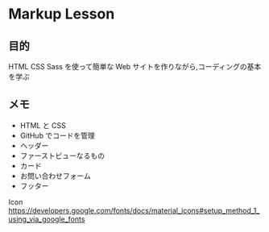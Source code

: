 # Markup Lesson

## 目的

HTML CSS Sass を使って簡単な Web サイトを作りながら,コーディングの基本を学ぶ

## メモ

- HTML と CSS
- GitHub でコードを管理
- ヘッダー
- ファーストビューなるもの
- カード
- お問い合わせフォーム
- フッター

Icon
https://developers.google.com/fonts/docs/material_icons#setup_method_1_using_via_google_fonts

